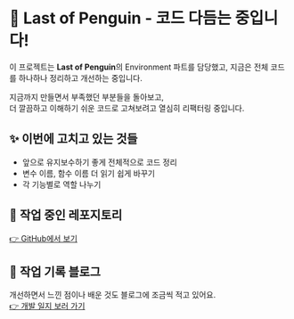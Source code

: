 # 🐧 Last of Penguin - 코드 다듬는 중입니다!

이 프로젝트는 **Last of Penguin**의 Environment 파트를 담당했고, 지금은 전체 코드를 하나하나 정리하고 개선하는 중입니다.

지금까지 만들면서 부족했던 부분들을 돌아보고,  
더 깔끔하고 이해하기 쉬운 코드로 고쳐보려고 열심히 리팩터링 중입니다.

## ✨ 이번에 고치고 있는 것들

- 앞으로 유지보수하기 좋게 전체적으로 코드 정리
- 변수 이름, 함수 이름 더 읽기 쉽게 바꾸기
- 각 기능별로 역할 나누기

## 📂 작업 중인 레포지토리

[👉 GitHub에서 보기](https://github.com/Develowonn/Portfolio_Codes)

## 📝 작업 기록 블로그

개선하면서 느낀 점이나 배운 것도 블로그에 조금씩 적고 있어요.  
[👉 개발 일지 보러 가기](https://developwon.tistory.com/)
